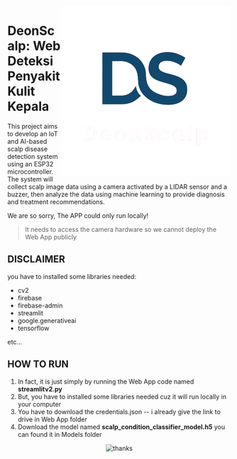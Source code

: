 <img align="right" src="https://github.com/dartyourt/finalprosic24/blob/main/Logo/logods.png" />

# DeonScalp: Web Deteksi Penyakit Kulit Kepala
This project aims to develop an IoT and AI-based scalp disease detection system using an ESP32 microcontroller. The system will collect scalp image data using a camera activated by a LIDAR sensor and a buzzer, then analyze the data using machine learning to provide diagnosis and treatment recommendations.

We are so sorry, The APP could only run locally!
> It needs to access the camera hardware so we cannot deploy the Web App publicly

## DISCLAIMER 

you have to installed some libraries needed:

+ cv2
+ firebase
+ firebase-admin
+ streamlit
+ google.generativeai
+ tensorflow

etc...

## HOW TO RUN
1. In fact, it is just simply by running the Web App code named **streamlitv2.py**
2. But, you have to installed some libraries needed cuz it will run locally in your computer
3. You have to download the credentials.json -- i already give the link to drive in Web App folder
4. Download the model named **scalp_condition_classifier_model.h5** you can found it in Models folder

<div align="center">
  
![thanks](https://github.com/user-attachments/assets/af9ab71a-1b54-47f0-9373-43c32ee0f2c3)

